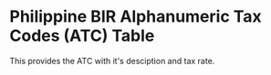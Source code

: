 # Philippine BIR Alphanumeric Tax Codes (ATC) Table
This provides the ATC with it's desciption and tax rate.
